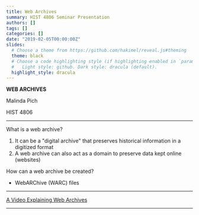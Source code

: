 ```yaml
---
title: Web Archives
summary: HIST 4806 Seminar Presentation
authors: []
tags: []
categories: []
date: "2019-02-05T00:00:00Z"
slides:
  # Choose a theme from https://github.com/hakimel/reveal.js#theming
  theme: black
  # Choose a code highlighting style (if highlighting enabled in `params.toml`)
  #   Light style: github. Dark style: dracula (default).
  highlight_style: dracula
---
```


**WEB ARCHIVES**

Malinda Pich

HIST 4806

---

What is a web archive?

1. It can be a "digital archive" that preserves historical information in a digitized format
2. A web archive can also act as a domain to preserve data kept online (websites)

How can a web archive be created?

* WebARChive (WARC) files 

---

[A Video Explaining Web Archives](https://archive.org/embed/IntroToAIT)

---
